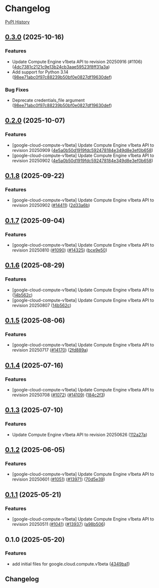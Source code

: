 # Changelog

[PyPI History][1]

[1]: https://pypi.org/project/google-cloud-compute-v1beta/#history

## [0.3.0](https://github.com/googleapis/google-cloud-python/compare/google-cloud-compute-v1beta-v0.2.0...google-cloud-compute-v1beta-v0.3.0) (2025-10-16)


### Features

* Update Compute Engine v1beta API to revision 20250916 (#1106)  ([4dc7381c2121c9e13b24cb3aae59523f8ff31a3a](https://github.com/googleapis/google-cloud-python/commit/4dc7381c2121c9e13b24cb3aae59523f8ff31a3a))
* Add support for Python 3.14  ([98ee71abc0f97c88239b50bf0e0827df19630def](https://github.com/googleapis/google-cloud-python/commit/98ee71abc0f97c88239b50bf0e0827df19630def))


### Bug Fixes

* Deprecate credentials_file argument  ([98ee71abc0f97c88239b50bf0e0827df19630def](https://github.com/googleapis/google-cloud-python/commit/98ee71abc0f97c88239b50bf0e0827df19630def))

## [0.2.0](https://github.com/googleapis/google-cloud-python/compare/google-cloud-compute-v1beta-v0.1.8...google-cloud-compute-v1beta-v0.2.0) (2025-10-07)


### Features

* [google-cloud-compute-v1beta] Update Compute Engine v1beta API to revision 20250909  ([4e5a0b50d1919fdc592478184e349d8e3ef0b658](https://github.com/googleapis/google-cloud-python/commit/4e5a0b50d1919fdc592478184e349d8e3ef0b658))
* [google-cloud-compute-v1beta] Update Compute Engine v1beta API to revision 20250902  ([4e5a0b50d1919fdc592478184e349d8e3ef0b658](https://github.com/googleapis/google-cloud-python/commit/4e5a0b50d1919fdc592478184e349d8e3ef0b658))

## [0.1.8](https://github.com/googleapis/google-cloud-python/compare/google-cloud-compute-v1beta-v0.1.7...google-cloud-compute-v1beta-v0.1.8) (2025-09-22)


### Features

* [google-cloud-compute-v1beta] Update Compute Engine v1beta API to revision 20250902 ([#14411](https://github.com/googleapis/google-cloud-python/issues/14411)) ([2d33a6b](https://github.com/googleapis/google-cloud-python/commit/2d33a6bf2bfcc314128beb0bdc7ce89a8298512c))

## [0.1.7](https://github.com/googleapis/google-cloud-python/compare/google-cloud-compute-v1beta-v0.1.6...google-cloud-compute-v1beta-v0.1.7) (2025-09-04)


### Features

* [google-cloud-compute-v1beta] Update Compute Engine v1beta API to revision 20250810 ([#1090](https://github.com/googleapis/google-cloud-python/issues/1090)) ([#14325](https://github.com/googleapis/google-cloud-python/issues/14325)) ([bce9e50](https://github.com/googleapis/google-cloud-python/commit/bce9e50d307212c0d7b1a5b746d03ed9bd430789))

## [0.1.6](https://github.com/googleapis/google-cloud-python/compare/google-cloud-compute-v1beta-v0.1.5...google-cloud-compute-v1beta-v0.1.6) (2025-08-29)


### Features

* [google-cloud-compute-v1beta] Update Compute Engine v1beta API to ([14b562c](https://github.com/googleapis/google-cloud-python/commit/14b562c73e3509124b519920e10b0c0705baec81))
* [google-cloud-compute-v1beta] Update Compute Engine v1beta API to revision 20250807 ([14b562c](https://github.com/googleapis/google-cloud-python/commit/14b562c73e3509124b519920e10b0c0705baec81))

## [0.1.5](https://github.com/googleapis/google-cloud-python/compare/google-cloud-compute-v1beta-v0.1.4...google-cloud-compute-v1beta-v0.1.5) (2025-08-06)


### Features

* [google-cloud-compute-v1beta] Update Compute Engine v1beta API to revision 20250717 ([#14170](https://github.com/googleapis/google-cloud-python/issues/14170)) ([2fd889a](https://github.com/googleapis/google-cloud-python/commit/2fd889a01771780c2ebe3cb9c42863819463c5e6))

## [0.1.4](https://github.com/googleapis/google-cloud-python/compare/google-cloud-compute-v1beta-v0.1.3...google-cloud-compute-v1beta-v0.1.4) (2025-07-16)


### Features

* [google-cloud-compute-v1beta] Update Compute Engine v1beta API to revision 20250708 ([#1072](https://github.com/googleapis/google-cloud-python/issues/1072)) ([#14109](https://github.com/googleapis/google-cloud-python/issues/14109)) ([184c2f3](https://github.com/googleapis/google-cloud-python/commit/184c2f3a4bb8e553f93fec952ae8078c8bfb2040))

## [0.1.3](https://github.com/googleapis/google-cloud-python/compare/google-cloud-compute-v1beta-v0.1.2...google-cloud-compute-v1beta-v0.1.3) (2025-07-10)


### Features

* Update Compute Engine v1beta API to revision 20250626 ([112a27a](https://github.com/googleapis/google-cloud-python/commit/112a27af91bdac939b6049d8dc199e927fb502a4))

## [0.1.2](https://github.com/googleapis/google-cloud-python/compare/google-cloud-compute-v1beta-v0.1.1...google-cloud-compute-v1beta-v0.1.2) (2025-06-05)


### Features

* [google-cloud-compute-v1beta] Update Compute Engine v1beta API to revision 20250601 ([#1051](https://github.com/googleapis/google-cloud-python/issues/1051)) ([#13971](https://github.com/googleapis/google-cloud-python/issues/13971)) ([70d5e39](https://github.com/googleapis/google-cloud-python/commit/70d5e39bf1ae0b346b5d3a59d0d632a471000d4f))

## [0.1.1](https://github.com/googleapis/google-cloud-python/compare/google-cloud-compute-v1beta-v0.1.0...google-cloud-compute-v1beta-v0.1.1) (2025-05-21)


### Features

* [google-cloud-compute-v1beta] Update Compute Engine v1beta API to revision 20250511 ([#1041](https://github.com/googleapis/google-cloud-python/issues/1041)) ([#13937](https://github.com/googleapis/google-cloud-python/issues/13937)) ([a98b506](https://github.com/googleapis/google-cloud-python/commit/a98b5069d63773a5e8d9db7cceb02aaf2cf38cf0))

## 0.1.0 (2025-05-20)


### Features

* add initial files for google.cloud.compute.v1beta ([4349ba1](https://github.com/googleapis/google-cloud-python/commit/4349ba11e3bc5795b6a5d51faed4d99a3a94d4e8))

## Changelog
